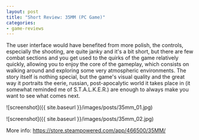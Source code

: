 ```yaml
---
layout: post
title: "Short Review: 35MM (PC Game)"
categories:
- game-reviews
---
```


<p>
The user interface would have benefited from more polish, the controls, especially the shooting, are quite janky and it's a bit short, but there are few combat sections and you get used to the quirks of the game relatively quickly, allowing you to enjoy the core of the gameplay, which consists on walking around and exploring some very atmospheric environments. The story itself is nothing special, but the game's visual quality and the great way it portraits the eerie, russian, post-apocalytic world it takes place in (it somewhat reminded me of S.T.A.L.K.E.R.) are enough to always make you want to see what comes next.
</p>


![screenshot]({{ site.baseurl }}/images/posts/35mm_01.jpg)

![screenshot]({{ site.baseurl }}/images/posts/35mm_02.jpg)


<p>More info: <a href="https://store.steampowered.com/app/466500/35MM/">https://store.steampowered.com/app/466500/35MM/</a><p>